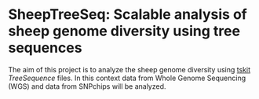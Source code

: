 # SheepTreeSeq: Scalable analysis of sheep genome diversity using tree sequences

The aim of this project is to analyze the sheep genome diversity using
[tskit](https://tskit.dev/) *TreeSequence* files. In this context data from
Whole Genome Sequencing (WGS) and data from SNPchips will be analyzed.

```{tableofcontents}
```
